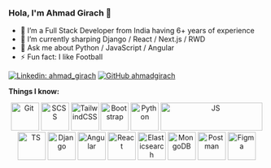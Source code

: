  ### Hola, I'm Ahmad Girach 👋

- 🔭 I’m a Full Stack Developer from India having 6+ years of experience
- 🌱 I’m currently sharping Django / React / Next.js / RWD
- 💬 Ask me about Python / JavaScript / Angular
- ⚡ Fun fact: I like Football

[![Linkedin: ahmad_girach](https://img.shields.io/badge/ahmad_girach-blue?style=flat-square&logo=Linkedin&logoColor=white&link=https://linkedin.com/ahmad-girach/in/7bb22aa4)](https://linkedin.com/in/ahmad-girach-7bb22aa4)
[![GitHub ahmadgirach](https://img.shields.io/github/followers/ahmadgirach?label=follow&style=social)](https://github.com/ahmadgirach)

**Things I know:**
<!-- 
<code><img height="30" src="https://raw.githubusercontent.com/github/explore/80688e429a7d4ef2fca1e82350fe8e3517d3494d/topics/python/python.png"></code>
<code><img height="30" src="https://raw.githubusercontent.com/github/explore/80688e429a7d4ef2fca1e82350fe8e3517d3494d/topics/django/django.png"></code>
<code><img height="30" src="https://raw.githubusercontent.com/github/explore/80688e429a7d4ef2fca1e82350fe8e3517d3494d/topics/javascript/javascript.png"></code>
<code><img height="30" src="https://raw.githubusercontent.com/github/explore/80688e429a7d4ef2fca1e82350fe8e3517d3494d/topics/angular/angular.png"></code>
<code><img height="30" src="https://raw.githubusercontent.com/github/explore/80688e429a7d4ef2fca1e82350fe8e3517d3494d/topics/react/react.png"></code>
<code><img height="30" src="https://raw.githubusercontent.com/github/explore/80688e429a7d4ef2fca1e82350fe8e3517d3494d/topics/nodejs/nodejs.png"></code> -->

<div align="center">
 <img src="https://www.vectorlogo.zone/logos/git-scm/git-scm-icon.svg" alt="Git" title="Git" width="55" height="55" loading="lazy"/>
 <img src="https://www.vectorlogo.zone/logos/sass-lang/sass-lang-icon.svg" alt="SCSS" title="SCSS" width="55" height="55" loading="lazy"/>
 <img src="https://www.vectorlogo.zone/logos/tailwindcss/tailwindcss-icon.svg" alt="TailwindCSS" title="TailwindCSS" width="55" height="55" loading="lazy"/>
 <img src="https://www.vectorlogo.zone/logos/getbootstrap/getbootstrap-icon.svg" alt="Bootstrap" title="Bootstrap" width="55" height="55" loading="lazy"/>
 <img src="https://www.vectorlogo.zone/logos/python/python-icon.svg" alt="Python" title="Python" width="55" height="55" loading="lazy"/>
 <img src="https://www.vectorlogo.zone/logos/javascript/javascript-horizontal.svg" alt="JS" title="JS" width="200" height="55" loading="lazy"/>
 <img src="https://www.vectorlogo.zone/logos/typescriptlang/typescriptlang-icon.svg" alt="TS" title="TS" width="55" height="55" loading="lazy"/>
 <img src="https://www.vectorlogo.zone/logos/djangoproject/djangoproject-icon.svg" alt="Django" title="Django" width="55" height="55" loading="lazy"/>
 <img src="https://www.vectorlogo.zone/logos/angular/angular-icon.svg" alt="Angular" title="Angular" width="55" height="55" loading="lazy"/>
 <img src="https://www.vectorlogo.zone/logos/reactjs/reactjs-icon.svg" alt="React" title="React" width="55" height="55" loading="lazy"/>
 <img src="https://www.vectorlogo.zone/logos/elastic/elastic-icon.svg" alt="Elasticsearch" title="Elasticsearch" width="55" height="55" loading="lazy"/>
 <img src="https://www.vectorlogo.zone/logos/mongodb/mongodb-icon.svg" alt="MongoDB" title="MongoDB" width="55" height="55" loading="lazy"/>
 <img src="https://www.vectorlogo.zone/logos/getpostman/getpostman-icon.svg" alt="Postman" title="Postman" width="55" height="55" loading="lazy"/>
 <img src="https://www.vectorlogo.zone/logos/figma/figma-icon.svg" alt="Figma" title="Figma" width="55" height="55" loading="lazy"/>
</div>

